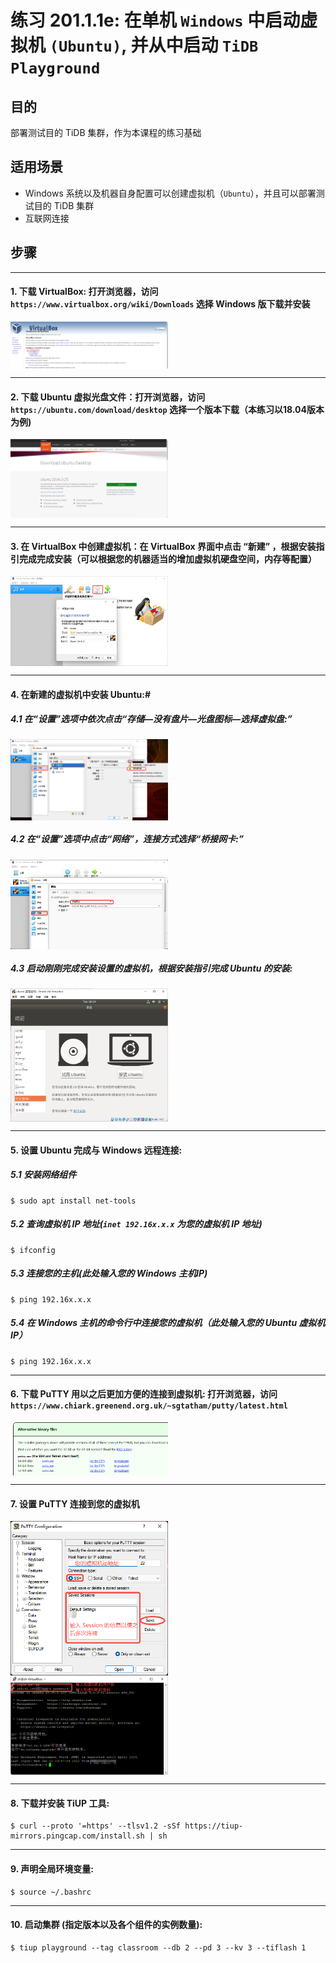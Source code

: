 # **练习 201.1.1e: 在单机 `Windows` 中启动虚拟机 `(Ubuntu)`, 并从中启动 `TiDB Playground`**

## **目的**
部署测试目的 TiDB 集群，作为本课程的练习基础

## **适用场景**
+ Windows 系统以及机器自身配置可以创建虚拟机（`Ubuntu`），并且可以部署测试目的 TiDB 集群
+ 互联网连接

## **步骤**

-----------------------------------------------
#### 1. 下载 VirtualBox: 打开浏览器，访问 `https://www.virtualbox.org/wiki/Downloads` 选择 Windows 版下载并安装
<img src="../../../diagram/VirtualBox-Download.png" width="50%" align="top"/>

-----------------------------------------------
#### 2. 下载 Ubuntu 虚拟光盘文件：打开浏览器，访问 `https://ubuntu.com/download/desktop` 选择一个版本下载（本练习以18.04版本为例)
<img src="../../../diagram/Ubuntu-Download.png" width="50%" align="top"/>

-----------------------------------------------
#### 3. 在 VirtualBox 中创建虚拟机：在 VirtualBox 界面中点击 “新建” ，根据安装指引完成完成安装（可以根据您的机器适当的增加虚拟机硬盘空间，内存等配置）
<img src="../../../diagram/Create-virtual-machine.png" width="50%" align="top"/>

-----------------------------------------------
#### 4. 在新建的虚拟机中安装 Ubuntu:#
##### 4.1 在“设置”选项中依次点击“存储—没有盘片—光盘图标—选择虚拟盘:”
<img src="../../../diagram/Virtual-machine-settings-01.png" width="50%" align="top"/>

##### 4.2 在“设置”选项中点击“网络”，连接方式选择“桥接网卡:”
<img src="../../../diagram/Virtual-machine-settings-02.png" width="50%" align="top"/>

##### 4.3 启动刚刚完成安装设置的虚拟机，根据安装指引完成 Ubuntu 的安装:
<img src="../../../diagram/Virtual-machine-settings-03.png" width="50%" align="top"/>

-----------------------------------------------
#### 5. 设置 Ubuntu 完成与 Windows 远程连接:
##### 5.1 安装网络组件
```
$ sudo apt install net-tools
```
##### 5.2 查询虚拟机 IP 地址(`inet 192.16x.x.x` 为您的虚拟机 IP 地址)
```
$ ifconfig
```
##### 5.3 连接您的主机(此处输入您的 Windows 主机IP)
```
$ ping 192.16x.x.x
```
##### 5.4 在 Windows 主机的命令行中连接您的虚拟机（此处输入您的 Ubuntu 虚拟机 IP）
```
$ ping 192.16x.x.x
```

-----------------------------------------------
#### 6. 下载 PuTTY  用以之后更加方便的连接到虚拟机: 打开浏览器，访问 `https://www.chiark.greenend.org.uk/~sgtatham/putty/latest.html`
<img src="../../../diagram/PuTTY-Download.png" width="50%" align="top"/>

-----------------------------------------------
#### 7. 设置 PuTTY 连接到您的虚拟机
<img src="../../../diagram/PuTTY-configuration-01.png" width="50%" align="top"/>
<img src="../../../diagram/PuTTY-configuration-02.png" width="50%" align="top"/>

-----------------------------------------------
#### 8. 下载并安装 TiUP 工具:
```
$ curl --proto '=https' --tlsv1.2 -sSf https://tiup-mirrors.pingcap.com/install.sh | sh
```

-----------------------------------------------
#### 9. 声明全局环境变量: 
```
$ source ~/.bashrc
```

-----------------------------------------------
#### 10. 启动集群 (指定版本以及各个组件的实例数量):
```
$ tiup playground --tag classroom --db 2 --pd 3 --kv 3 --tiflash 1
```
